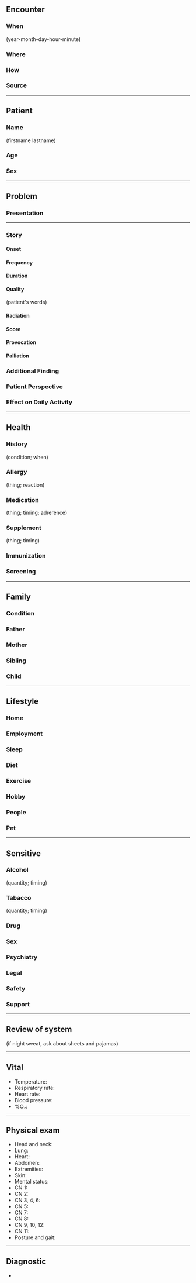 ## Encounter

### When

(year-month-day-hour-minute)

### Where

### How

### Source

---

## Patient

### Name

(firstname lastname)

### Age

### Sex

---

## Problem

### Presentation

---

### Story

#### Onset

#### Frequency

#### Duration

#### Quality

(patient's words)

#### Radiation

#### Score

#### Provocation

#### Palliation

### Additional Finding

### Patient Perspective

### Effect on Daily Activity

---

## Health

### History

(condition; when)

### Allergy

(thing; reaction)

### Medication

(thing; timing; adrerence)

### Supplement

(thing; timing)

### Immunization

### Screening

---

## Family

### Condition

### Father

### Mother

### Sibling

### Child

---

## Lifestyle

### Home

### Employment

### Sleep

### Diet

### Exercise

### Hobby

### People

### Pet

---

## Sensitive

### Alcohol

(quantity; timing)

### Tabacco

(quantity; timing)

### Drug

### Sex

### Psychiatry

### Legal

### Safety

### Support

---

## Review of system

(if night sweat, ask about sheets and pajamas)

---

## Vital

- Temperature:
- Respiratory rate:
- Heart rate:
- Blood pressure:
- %O₂:

---

## Physical exam

- Head and neck:
- Lung:
- Heart:
- Abdomen:
- Extremities:
- Skin:
- Mental status:
- CN 1:
- CN 2:
- CN 3, 4, 6:
- CN 5:
- CN 7:
- CN 8:
- CN 9, 10, 12:
- CN 11:
- Posture and gait:

---

## Diagnostic

-
